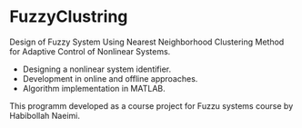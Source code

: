 # FuzzyClustring
 Design of Fuzzy System Using Nearest Neighborhood Clustering Method for Adaptive Control of
Nonlinear Systems.
- Designing a nonlinear system identifier.
- Development in online and offline approaches.
- Algorithm implementation in MATLAB.


This programm developed as a course project for Fuzzu systems course by Habibollah Naeimi.

